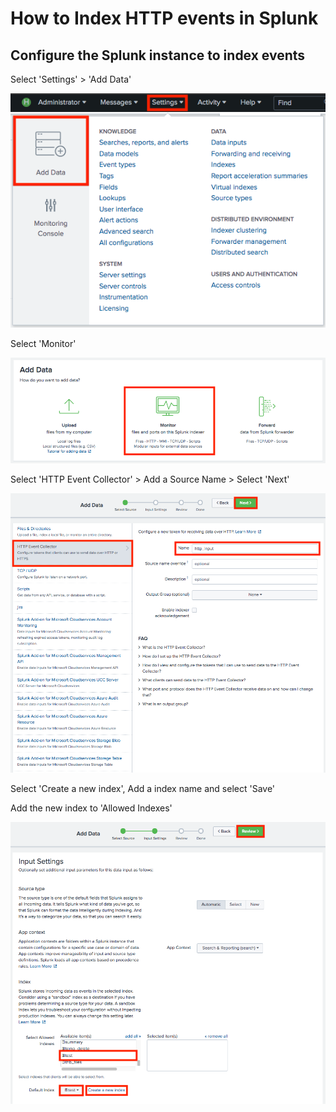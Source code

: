 




# How to Index HTTP events in Splunk


## Configure the Splunk instance to index events

Select 'Settings' > 'Add Data'

<img width="600px" src="screenshot1.png">


Select 'Monitor'

<img width="600px" src="screenshot2.png">

Select 'HTTP Event Collector' > Add a Source Name > Select 'Next'

<img width="600px" src="screenshot3.png">

Select 'Create a new index', Add a index name and select 'Save'

Add the new index to 'Allowed Indexes'

<img width="600px" src="screenshot4.png">

